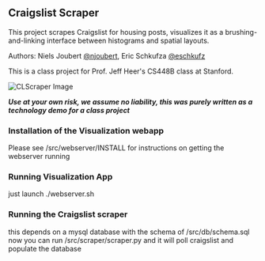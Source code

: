 ## Craigslist Scraper

This project scrapes Craigslist for housing posts, visualizes it as a brushing-and-linking interface between histograms and spatial layouts.

Authors: Niels Joubert [@njoubert](http://github.com/njoubert), Eric Schkufza [@eschkufz](https://github.com/eschkufz)

This is a class project for Prof. Jeff Heer's CS448B class at Stanford. 

![CLScraper Image](https://raw.github.com/njoubert/CraigslistScraperVisualizer/master/CLScraper_screenshot.png)

***Use at your own risk, we assume no liability, this was purely written as a technology demo for a class project***


### Installation of the Visualization webapp

Please see /src/webserver/INSTALL for instructions on 
getting the webserver running

### Running Visualization App 

just launch ./webserver.sh

### Running the Craigslist scraper

this depends on a mysql database with the schema of /src/db/schema.sql
now you can run /src/scraper/scraper.py and it will poll craigslist and populate the database